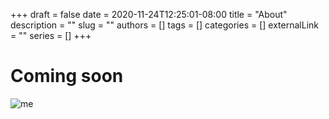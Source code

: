 +++ 
draft = false
date = 2020-11-24T12:25:01-08:00
title = "About"
description = ""
slug = ""
authors = []
tags = []
categories = []
externalLink = ""
series = []
+++

# Coming soon
![me](/images/profile.jpg)
